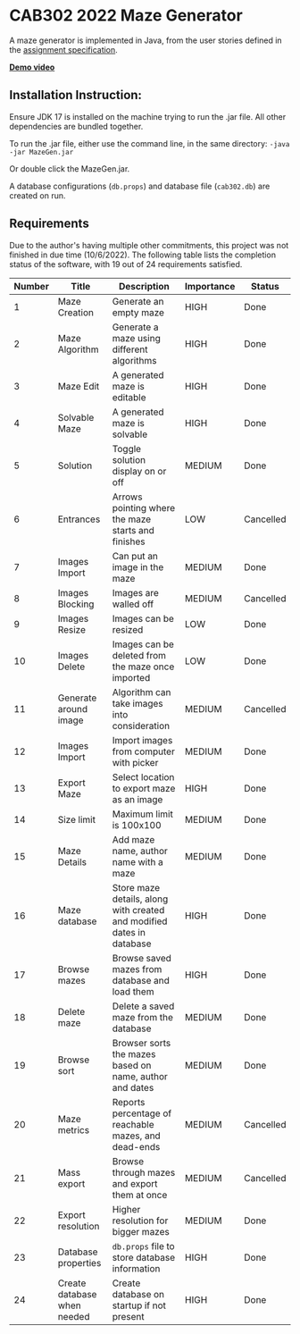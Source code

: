 # CAB302 2022 Maze Generator
A maze generator is implemented in Java, from the user stories
defined in the [assignment specification](Assignment%20Specification.pdf).

__[Demo video](http://www.youtube.com/watch?v=vdNQWPmg26w "Maze Generation Demo")__

## Installation Instruction:
Ensure JDK 17 is installed on the machine trying to run the .jar file. All other dependencies are bundled together.

To run the .jar file, either use the command line, in the same directory:
`-java -jar MazeGen.jar`

Or double click the MazeGen.jar.

A database configurations (`db.props`) and database file (`cab302.db`) are created on run. 

## Requirements
Due to the author's having multiple other commitments, this project was not finished in due time (10/6/2022).
The following table lists the completion status of the software, with 19 out of 24 requirements satisfied.

| Number | Title                 | Description                                        | Importance | Status    |
|---|---|---|---|---|
| 1      | Maze Creation         | Generate an empty maze                             | HIGH | Done      |
| 2      | Maze Algorithm        | Generate a maze using different algorithms         | HIGH | Done      |
| 3      | Maze Edit             | A generated maze is editable                       | HIGH | Done      |
| 4      | Solvable Maze         | A generated maze is solvable                       | HIGH| Done      |
| 5      | Solution              | Toggle solution display on or off                  | MEDIUM |Done      |
| 6      | Entrances             | Arrows pointing where the maze starts and finishes | LOW | Cancelled |
| 7      | Images Import         | Can put an image in the maze                       | MEDIUM |Done      |
|8 | Images Blocking       | Images are walled off                              | MEDIUM | Cancelled |
|9| Images Resize         | Images can be resized                              | LOW | Done      |
|10| Images Delete         | Images can be deleted from the maze once imported  | LOW | Done      |
|11| Generate around image | Algorithm can take images into consideration       | MEDIUM |Cancelled |
|12| Images Import         | Import images from computer with picker            | MEDIUM |Done      |
|13| Export Maze           | Select location to export maze as an image         | HIGH |Done      |
|14| Size limit            | Maximum limit is 100x100                           | MEDIUM |Done      |
|15| Maze Details          | Add maze name, author name with a maze             | MEDIUM |Done      |
|16| Maze database | Store maze details, along with created and modified dates in database | HIGH | Done      |
|17| Browse mazes | Browse saved mazes from database and load them | HIGH | Done      |
|18| Delete maze | Delete a saved maze from the database | MEDIUM | Done      |
|19| Browse sort | Browser sorts the mazes based on name, author and dates | MEDIUM | Done      |
|20| Maze metrics | Reports percentage of reachable mazes, and dead-ends | MEDIUM | Cancelled |
|21| Mass export | Browse through mazes and export them at once | MEDIUM | Cancelled |
|22| Export resolution | Higher resolution for bigger mazes | MEDIUM | Done |
|23| Database properties | `db.props` file to store database information | HIGH | Done |
|24| Create database when needed | Create database on startup if not present | HIGH | Done |

